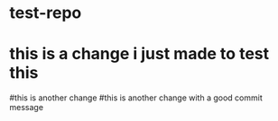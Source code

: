 # test-repo
# this is a change i just made to test this
#this is another change
#this is another change with a good commit message
